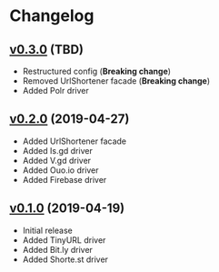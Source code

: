 # Changelog

## [v0.3.0](https://github.com/LaraCrafts/laravel-url-shortener/releases/tag/v0.3.0) (TBD)
- Restructured config (**Breaking change**)
- Removed UrlShortener facade (**Breaking change**)
- Added Polr driver

## [v0.2.0](https://github.com/LaraCrafts/laravel-url-shortener/releases/tag/v0.2.0) (2019-04-27)
- Added UrlShortener facade
- Added Is.gd driver
- Added V.gd driver
- Added Ouo.io driver
- Added Firebase driver

## [v0.1.0](https://github.com/LaraCrafts/laravel-url-shortener/releases/tag/v0.1.0) (2019-04-19)
- Initial release
- Added TinyURL driver
- Added Bit.ly driver
- Added Shorte.st driver
